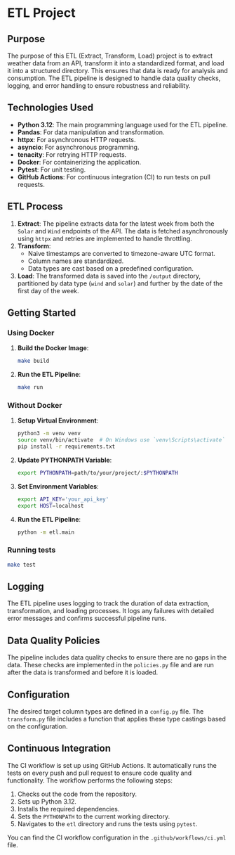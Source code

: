 # ETL Project

## Purpose

The purpose of this ETL (Extract, Transform, Load) project is to extract weather data from an API, transform it into a standardized format, and load it into a structured directory. This ensures that data is ready for analysis and consumption. The ETL pipeline is designed to handle data quality checks, logging, and error handling to ensure robustness and reliability.

## Technologies Used

- **Python 3.12**: The main programming language used for the ETL pipeline.
- **Pandas**: For data manipulation and transformation.
- **httpx**: For asynchronous HTTP requests.
- **asyncio**: For asynchronous programming.
- **tenacity**: For retrying HTTP requests.
- **Docker**: For containerizing the application.
- **Pytest**: For unit testing.
- **GitHub Actions**: For continuous integration (CI) to run tests on pull requests.

## ETL Process

1. **Extract**: The pipeline extracts data for the latest week from both the `Solar` and `Wind` endpoints of the API. The data is fetched asynchronously using `httpx` and retries are implemented to handle throttling.
2. **Transform**: 
    - Naive timestamps are converted to timezone-aware UTC format.
    - Column names are standardized.
    - Data types are cast based on a predefined configuration.
3. **Load**: The transformed data is saved into the `/output` directory, partitioned by data type (`wind` and `solar`) and further by the date of the first day of the week.

## Getting Started

### Using Docker

1. **Build the Docker Image**:
    ```sh
    make build
    ```

2. **Run the ETL Pipeline**:
    ```sh
    make run
    ```

### Without Docker

1. **Setup Virtual Environment**:
    ```sh
    python3 -m venv venv
    source venv/bin/activate  # On Windows use `venv\Scripts\activate`
    pip install -r requirements.txt
    ```

2. **Update PYTHONPATH Variable**:
   ```sh
   export PYTHONPATH=path/to/your/project/:$PYTHONPATH
   ```

3. **Set Environment Variables**:
    ```sh
    export API_KEY='your_api_key'
    export HOST=localhost
    ```

4. **Run the ETL Pipeline**:
    ```sh
    python -m etl.main
    ```

### Running tests
```sh
make test
```


## Logging

The ETL pipeline uses logging to track the duration of data extraction, transformation, and loading processes. It logs any failures with detailed error messages and confirms successful pipeline runs.

## Data Quality Policies

The pipeline includes data quality checks to ensure there are no gaps in the data. These checks are implemented in the `policies.py` file and are run after the data is transformed and before it is loaded.

## Configuration

The desired target column types are defined in a `config.py` file. The `transform.py` file includes a function that applies these type castings based on the configuration.

## Continuous Integration

The CI workflow is set up using GitHub Actions. It automatically runs the tests on every push and pull request to ensure code quality and functionality. The workflow performs the following steps:

1. Checks out the code from the repository.
2. Sets up Python 3.12.
3. Installs the required dependencies.
4. Sets the `PYTHONPATH` to the current working directory.
5. Navigates to the `etl` directory and runs the tests using `pytest`.

You can find the CI workflow configuration in the `.github/workflows/ci.yml` file.